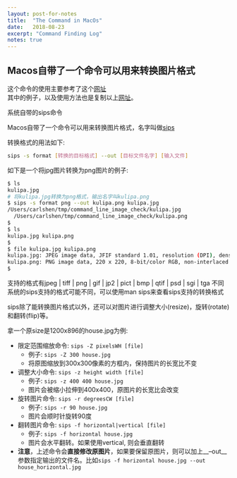 ```yaml
---
layout: post-for-notes
title:  "The Command in MacOs"
date:   2018-08-23
excerpt: "Command Finding Log"
notes: true
---
```



## Macos自带了一个命令可以用来转换图片格式

这个命令的使用主要参考了这个[网址](https://www.jibing57.com/2018/04/25/command-line-tools-to-check-images-on-macos/)  
其中的例子，以及使用方法也是复制以上[网址](https://www.jibing57.com/2018/04/25/command-line-tools-to-check-images-on-macos/)。


系统自带的sips命令

Macos自带了一个命令可以用来转换图片格式，名字叫做[sips](https://www.birme.net/blog/bulk-resize-images-with-sips-on-mac/)

转换格式的用法如下:

```bash
sips -s format [转换的目标格式] --out [目标文件名字] [输入文件]
```

如下是一个将jpg图片转换为png图片的例子:

```bash
$ ls
kulipa.jpg
# 将kulipa.jpg转换为png格式，输出名字叫kulipa.png
$ sips -s format png --out kulipa.png kulipa.jpg
/Users/carlshen/tmp/command_line_image_check/kulipa.jpg
  /Users/carlshen/tmp/command_line_image_check/kulipa.png
$ 
$ ls
kulipa.jpg kulipa.png
$ 
$ file kulipa.jpg kulipa.png
kulipa.jpg: JPEG image data, JFIF standard 1.01, resolution (DPI), density 1x1, segment length 16, baseline, precision 8, 220x220, frames 3
kulipa.png: PNG image data, 220 x 220, 8-bit/color RGB, non-interlaced
$ 
```

支持的格式有jpeg | tiff | png | gif | jp2 | pict | bmp | qtif | psd | sgi | tga
不同系统的sips支持的格式可能不同，可以使用man sips来查看sips支持的转换格式

sips除了能转换图片格式以外，还可以对图片进行调整大小(resize)，旋转(rotate)和翻转(flip)等。

拿一个原size是1200x896的house.jpg为例:
* 限定范围缩放命令: `sips -Z pixelsWH [file]`
	* 例子: `sips -Z 300 house.jpg`
	* 将原图缩放到300x300像素的方框内，保持图片的长宽比不变
* 调整大小命令: `sips -z height width [file]`
	* 例子: `sips -z 400 400 house.jpg`
	* 图片会被缩小拉伸到400x400，原图片的长宽比会改变
* 旋转图片命令: `sips -r degreesCW [file]`
	* 例子: `sips -r 90 house.jpg`
	* 图片会顺时针旋转90度
* 翻转图片命令: `sips -f horizontal|vertical [file]`
	* 例子: `sips -f horizontal house.jpg`
	* 图片会水平翻转。如果使用vertical, 则会垂直翻转
* **注意**，上述命令会**直接修改原图片**，如果要保留原图片，则可以加上__–out__ 参数指定输出的文件名。比如`sips -f horizontal house.jpg --out house_horizontal.jpg`
